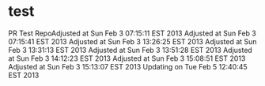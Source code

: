 test
====

PR Test RepoAdjusted at Sun Feb  3 07:15:11 EST 2013
Adjusted at Sun Feb  3 07:15:41 EST 2013
Adjusted at Sun Feb  3 13:26:25 EST 2013
Adjusted at Sun Feb  3 13:31:13 EST 2013
Adjusted at Sun Feb  3 13:51:28 EST 2013
Adjusted at Sun Feb  3 14:12:23 EST 2013
Adjusted at Sun Feb  3 15:08:51 EST 2013
Adjusted at Sun Feb  3 15:13:07 EST 2013
Updating on Tue Feb  5 12:40:45 EST 2013
